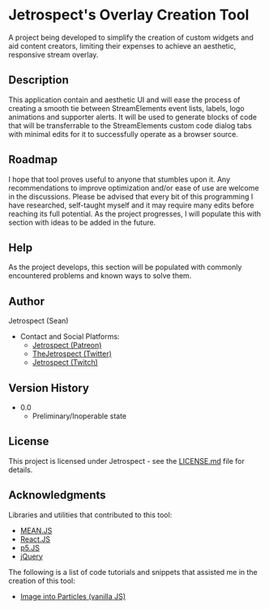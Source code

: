 # Jetrospect's Overlay Creation Tool

A project being developed to simplify the creation of custom widgets and aid content creators, limiting their expenses to achieve an aesthetic, responsive stream overlay.

## Description

This application contain and aesthetic UI and will ease the process of creating a smooth tie between StreamElements event lists, labels, logo animations and supporter alerts. It will be used to generate blocks of code that will be transferrable to the StreamElements custom code dialog tabs with minimal edits for it to successfully operate as a browser source.

## Roadmap

I hope that tool proves useful to anyone that stumbles upon it. Any recommendations to improve optimization and/or ease of use are welcome in the discussions. Please be advised that every bit of this programming I have researched, self-taught myself and it may require many edits before reaching its full potential. As the project progresses, I will populate this with section with ideas to be added in the future.

## Help

As the project develops, this section will be populated with commonly encountered problems and known ways to solve them.

## Author

Jetrospect (Sean)

* Contact and Social Platforms:
  * [Jetrospect (Patreon)](https://www.patreon.com/jetrospect)
  * [TheJetrospect (Twitter)](https://twitter.com/theJetrospect)
  * [Jetrospect (Twitch)](https://twitch.tv/Jetrospect)

## Version History

* 0.0
    * Preliminary/Inoperable state

## License

This project is licensed under Jetrospect - see the [LICENSE.md](LICENSE.md) file for details.

## Acknowledgments

Libraries and utilities that contributed to this tool:
* [MEAN.JS](http://meanjs.org/)
* [React.JS](https://reactjs.org/)
* [p5.JS](https://p5js.org/)
* [jQuery](https://jquery.com/)



The following is a list of code tutorials and snippets that assisted me in the creation of this tool:
* [Image into Particles (vanilla JS)](https://codepen.io/franksLaboratory/pen/dyYGMwQ)
